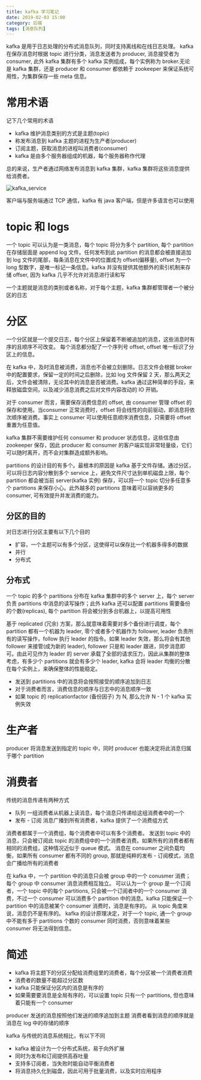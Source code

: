 ```yaml
---
title: kafka 学习笔记
date: 2019-02-03 15:00
category: 后端
tags: [消息队列]
---
```


kafka 是用于日志处理的分布式消息队列，同时支持离线和在线日志处理。
kafka 在保存消息时根据 topic 进行分类，消息发送者为 producer, 消息接受者为 consumer, 此外 kafka 集群有多个 kafka 实例组成，每个实例称为 broker.无论是 kafka 集群，还是 producer 和 consumer 都依赖于 zookeeper 来保证系统可用性，为集群保存一些 meta 信息。

# 常用术语

记下几个常用的术语

- kafka 维护消息类别的方式是主题(topic)
- 称发布消息到 kafka 主题的进程为生产者(producer)
- 订阅主题，获取消息的进程叫消费者(consumer)
- kafka 是由多个服务器组成的机器，每个服务器称作代理

总的来说，生产者通过网络发布消息到 kafka 集群，kafka 集群将这些消息提供给消费者。

![kafka_service](/image/kafka_service.png)

客户端与服务端通过 TCP 通信，kafka 有 java 客户端，但是许多语言也可以使用

# topic 和 logs

一个 topic 可以认为是一类消息，每个 topic 将分为多个 partition, 每个 partition 在存储层面是 append log 文件。任何发布到此 partition 的消息都会被直接追加到 log 文件的尾部，每条消息在文件中的位置成为 offset(偏移量), offset 为一个 long 型数字，是唯一标记一条信息。kafka 并没有提供其他额外的索引机制来存储 offser, 因为 kafka 几乎不允许对消息进行读和写

一个主题就是消息的类别或者名称，对于每个主题，kafka 集群都管理者一个被分区的日志

# 分区

一个分区就是一个提交日志，每个分区上保留着不断被追加的消息，这些消息时有序的且顺序不可改变。
每个消息都分配了一个序列号 offset, offset 唯一标识了分区上的信息。

在 kafka 中，及时消息被消费，消息也不会被立刻删除。日志文件会根据 broker 中的配置要求，保留一定的时间之后删除，比如 log 文件保留 2 天，那么两天之后，文件会被清除，无论其中的消息是否被消费。kafka 通过这种简单的手段，来释放磁盘空间，以及减少消息消费之后对文件内容改动的 IO 开销。

对于 consumer 而言，需要保存消费信息的 offset, 由 consumer 管理 offset 的保存和使用。当consumer 正常消费时，offset 将会线性的向前驱动，即消息将依次顺序被消费。事实上 consumer 可以使用任意顺序消费信息，只需要将 offset 重置为任意值。

kafka 集群不需要维护任何 consumer 和 producer 状态信息，这些信息由 zookeeper 保存，因此 producer 和 consumer 的客户端实现非常轻量级，它们可以随时离开，而不会对集群造成额外影响。

partitions 的设计目的有多个。最根本的原因是 kafka 基于文件存储。通过分区，可以将日志内容分散到多个 service 上，避免文件尺寸达到单机磁盘上限，每个 partition 都会被当前 server(kafka 实例) 保存，可以将一个 topic 切分多任意多个 partitions 来保存小心。此外越多的 partitions 意味着可以容纳更多的 consumer, 可有效提升并发消费的能力。

## 分区的目的

对日志进行分区主要有以下几个目的

- 扩容，一个主题可以有多个分区，这使得可以保存比一个机器多得多的数据
- 并行
- 分布式

## 分布式

一个 topic 的多个 partitions 分布在 kafka 集群中的多个 server 上，每个 server 负责 partitions 中消息的读写操作；此外 kafka 还可以配置 partitions 需要备份的个数(replicas), 每个 partition 将会被分到多台机器上，以提高可用性

基于 replicated (冗余) 方案，那么就意味着需要对多个备份进行调度，每个 partition 都有一个机器为 leader, 零个或者多个机器作为 follower, leader 负责所有的读写操作，follow 执行 leader 的指令。如果 leader 失效，那么将会有其他 follower 来接管(成为新的 leader), follower 只是和 leader 跟进，同步消息即可。由此可见作为 leader 的 server 承载了全部的请求压力，因此从集群的整体考虑，有多少个 partitions 就会有多少个 leader, kafka 会将 leader 均衡的分散在每个实例上，来确保整体的性能稳定。

- 发送到 partitions 中的消息将会按照接受的顺序追加到日志
- 对于消费者而言，消费信息的顺序与日志中的消息顺序一致
- 如果 topic 的 replicationfactor (备份因子) 为 N, 那么允许 N - 1 个 kafka 实例失效

# 生产者

producer 将消息发送到指定的 topic 中，同时 producer 也能决定将此消息归属于哪个 partition

# 消费者

传统的消息传递有两种方式

- 队列
  一组消费者从机器上读消息，每个消息只传递给这组消费者中的一个
- 发布 - 订阅
  消息广播到所有消费者，kafka 提供了一个消费组方式

消费者都属于一个消费组，每个消费者中可以有多个消费者。
发送到 topic 中的消息，只会被订阅此 topic 的消费组中的一个消费者消费。如果所有的消费者都有相同的消费组，这种情况近似于 queue 模式。
消息在 consumer 之间负载均衡，如果所有 consumer 都有不同的 group, 那就是纯粹的发布 - 订阅模式，消息会广播给所有的消费者

在 kafka 中，一个 partition 中的消息只会被 group 中的一个 conusmer 消费；每个 group 中 consumer 消息消费相互独立。
可以认为一个 group 是一个订阅者，一个 topic 中的每个 partitions, 只会被一个订阅者中的一个 consumer 消费，不过一个 consumer 可以消费多个 partition 中的消息。kafka 只能保证一个 partition 中的消息被某个 consumer 消费时，消息是有序的。
从 topic 角度来说，消息仍不是有序的。 kafka 的设计原理决定，对于一个 topic, 通一个 group 中不能有多于 partitions 个数的 consumer 同时消费，否则意味着某些 consumer 将无法得到信息。

# 简述

- kafka 将主题下的分区分配给消费组里的消费者，每个分区被一个消费者消费
- 消费者的数量不能超过分区数
- kafka 只能保证分区内的消息是有序的
- 如果需要要消息是全局有序的，可以设置 topic 只有一个 partitions, 但也意味着只能有一个 consumer

producer 发送的消息按照他们发送的顺序追加到主题
消费者看到消息的顺序就是消息在 log 中的存储的顺序

kafka 与传统的消息系统相比，有以下不同

- kafka 被设计为一个分布式系统，易于向外扩展
- 同时为发布和订阅提供高吞吐量
- 支持多订阅者，当失败时能自动平衡消费者
- 将消息持久化到磁盘，因此可用于批量消费，以及实时应用程序
